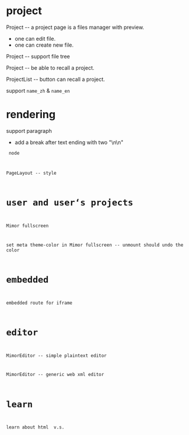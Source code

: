 # project

Project -- a project page is a files manager with preview.

- one can edit file.
- one can create new file.

Project -- support file tree

Project -- be able to recall a project.

ProjectList -- button can recall a project.

support `name_zh` & `name_en`

# rendering

support paragraph

- add a break after text ending with two "\n\n"

<code> node

PageLayout -- style

# user and user‘s projects

Mimor fullscreen

set meta theme-color in Mimor fullscreen -- unmount should undo the color

# embedded

embedded route for iframe

# editor

MimorEditor -- simple plaintext editor

MimorEditor -- generic web xml editor

# learn

learn about html <span> v.s. <div>
